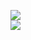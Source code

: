 [![](https://img.shields.io/badge/Made%20With-Github%20Spray-lightgrey.svg?style=for-the-badge&logo=github)](https://github.com/Annihil/github-spray#3324)  
[![](https://i.imgur.com/2DrTn0Z.gif)](https://github.com/Annihil/github-spray)